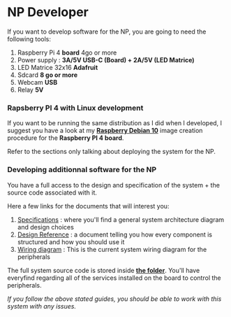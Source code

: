 # NP Developer

If you want to develop software for the NP, you are going to need the following tools:

1. Raspberry Pi 4 **board** 4go or more
2. Power supply : **3A/5V USB-C (Board) + 2A/5V (LED Matrice)**
3. LED Matrice 32x16 **Adafruit**
4. Sdcard **8 go or more**
5. Webcam **USB**
6. Relay **5V**

### **Rapsberry PI 4 with Linux development**

If you want to be running the same distribution as I did when I developed, I suggest you have a look at my [**Raspberry Debian 10**](https://github.com/Layapanda/Projet_NP/tree/main/doc/RaspberryDebian) image creation procedure for the **Raspberry PI 4 board**.

Refer to the sections only talking about deploying the system for the NP.

### **Developing additionnal software for the NP**

You have a full access to the design and specification of the system + the source code associated with it.

Here a few links for the documents that will interest you:
1. [Specifications](../Specs_and_Design/CDS_NP_MARTINEZ_Pablo.pdf) : where you'll find a general system architecture diagram and design choices
2. [Design Reference](../Specs_and_Design/CA_NP_MARTINEZ_Pablo.pdf) : a document telling you how every component is structured and how you should use it
3. [Wiring diagram](../Specs_and_Design/Wiring_NP.pdf) : This is the current system wiring diagram for the peripherals

The full system source code is stored inside [**the folder**](../../src).
You'll have everyfind regarding all of the services installed on the board to control the peripherals.


*If you follow the above stated guides, you should be able to work with this system with any issues.*
